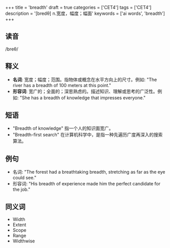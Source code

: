 +++
title = 'breadth'
draft = true
categories = ['CET4']
tags = ['CET4']
description = '[bredθ] n.宽度，幅度；幅面'
keywords = ['ai words', 'breadth']
+++

## 读音
/breθ/

## 释义
- **名词**: 宽度；幅度；范围。指物体或概念在水平方向上的尺寸。例如: "The river has a breadth of 100 meters at this point."
- **形容词**: 宽广的；全面的；深思熟虑的。描述知识、理解或思考的广泛性。例如: "She has a breadth of knowledge that impresses everyone."

## 短语
- "Breadth of knowledge" 指一个人的知识面宽广。
- "Breadth-first search" 在计算机科学中，是指一种先遍历广度再深入的搜索算法。

## 例句
- 名词: "The forest had a breathtaking breadth, stretching as far as the eye could see."
- 形容词: "His breadth of experience made him the perfect candidate for the job."

## 同义词
- Width
- Extent
- Scope
- Range
- Widthwise
